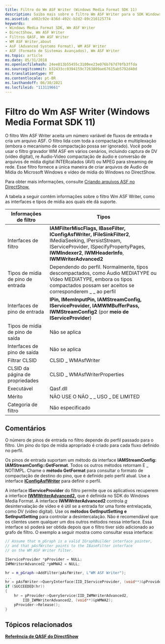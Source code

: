 ```yaml
---
title: Filtro do Wm ASF Writer (Windows Media Format SDK 11)
description: Saiba mais sobre o filtro Wm ASF Writer para o SDK Windows Media Format 11. Revise as informações de filtro e consulte os tópicos relacionados.
ms.assetid: a902c92e-836d-492c-b2d2-89c216125774
keywords:
- Windows Media Format SDK, Wm ASF Writer
- DirectShow, Wm ASF Writer
- Filtros QASF, Wm ASF Writer
- WM ASF Writer,about
- AsF (Advanced Systems Format), WM ASF Writer
- ASF (Formato de Sistemas Avançados), Wm ASF Writer
ms.topic: article
ms.date: 05/31/2018
ms.openlocfilehash: 24ee013b55455c3100ee23e076b767d70fb3ffda
ms.sourcegitcommit: b32433cc0394159c7263809ae67615ab5792d40d
ms.translationtype: MT
ms.contentlocale: pt-BR
ms.lasthandoff: 06/30/2021
ms.locfileid: "113119661"
---
```

# <a name="wm-asf-writer-filter-windows-media-format-11-sdk"></a>Filtro do Wm ASF Writer (Windows Media Format SDK 11)

O filtro Wm ASF Writer aceita um número variável de fluxos de entrada e cria um arquivo ASF. O filtro lida com toda a compactação e multiplexação (embora o mecanismo de compactação possa ser ignorado). Você pode usar o filtro gravador WM ASF em vários cenários, incluindo captura de DV (vídeo digital), re Audio-Video compactação de áudio e conversão de arquivos de mídia digital INTERcalados (AVI) ou MPEG para streaming de rede. Esse filtro fornece a única maneira de criar arquivos de Áudio de Mídia do Microsoft Windows e vídeo de mídia do Windows no DirectShow.

Para obter mais informações, consulte [Criando arquivos ASF no DirectShow.](creating-asf-files-in-directshow.md)

A tabela a seguir contém informações sobre o filtro Wm ASF Writer, como as interfaces e tipos de mídia aos quais ele dá suporte.



| Informações de filtro                       |  Tipos                                                                                                                                                                                                                       |
|------------------------|-------------------------------------------------------------------------------------------------------------------------------------------------------------------------------------------------------------------------|
| Interfaces de filtro      | **IAMFilterMiscFlags,** **IBaseFilter,** **IConfigAsfWriter,** **IFileSinkFilter2**, IMediaSeeking, IPersistStream, IServiceProvider, ISpecifyPropertyPages, **IWMIndexer2**, **IWMHeaderInfo**, **IWMWriterAdvanced2** |
| Tipos de mídia de pino de entrada  | Dependendo do perfil. Normalmente, tipos descompactados, como Áudio MEDIATYPE ou Vídeo MEDIATYPE, embora os tipos compactados possam ser aceitos se corresponderem \_ \_ ao perfil                                                   |
| Interfaces de pino de entrada   | **IPin,** **IMemInputPin,** **IAMStreamConfig,** **IServiceProvider,** **IAMWMBufferPass,** **IWMStreamConfig2** (por **meio de IServiceProvider**)                                                                         |
| Tipos de mídia de pino de saída | Não se aplica                                                                                                                                                                                                          |
| Interfaces de pino de saída  | Não se aplica                                                                                                                                                                                                          |
| Filtrar CLSID           | CLSID \_ WMAsfWriter                                                                                                                                                                                                      |
| CLSID da página de propriedades    | CLSID \_ WMAsfWriterProperties                                                                                                                                                                                            |
| Executável             | Qasf.dll                                                                                                                                                                                                                |
| Mérito                  | NÃO USE O NÃO \_ \_ USO \_ DE LIMITED                                                                                                                                                                                                     |
| Categoria de filtro        | Não especificado                                                                                                                                                                                                           |



 

## <a name="remarks"></a>Comentários

O número de pinos de entrada no filtro depende do perfil passado para o filtro. Um pino do tipo de mídia apropriado é criado para cada fluxo definido no perfil.

Os pinos de entrada suportam um método da interface **IAMStreamConfig:** **IAMStreamConfig::GetFormat**. Todos os outros métodos retornam E \_ NOTIMPL. Chame o **método GetFormat** para consultar o formato de compactação de destino do pino, que é definido pelo perfil atual. Use a interface [**IConfigAsfWriter**](/previous-versions/windows/desktop/legacy/dd743205(v=vs.85)) para definir o perfil.

A interface **IServiceProvider** do filtro permite que os aplicativos recuperem a interface [**IWMWriterAdvanced2,**](/previous-versions/windows/desktop/api/wmsdkidl/nn-wmsdkidl-iwmwriteradvanced2) que é definida no SDK do Windows Media Format. A interface **IWMWriterAdvanced2** controla [*a*](wmformat-glossary.md) desintervalação de vídeo e é útil se a entrada for uma fonte entrelaçada, como DV (vídeo digital). Use os **métodos GetInputSetting** **e SetInputSetting** para controlar a desintercalação. Não é recomendável que os clientes usem qualquer um dos outros métodos nessa interface. Essa interface só poderá ser obtida depois que o filtro tiver sido adicionado ao grafo de filtro. O exemplo a seguir mostra como consultar essa interface:


```C++
// Assume that m_pGraph is a valid IGraphBuilder interface pointer,
// and that pAsfWriter points to the IBaseFilter interface
// on the WM ASF Writer filter.

IServiceProvider *pProvider = NULL;
IWMWriterAdvanced2 *pWMWA2 = NULL;

hr = m_pGraph->AddFilter(pAsfWriter, L"WM ASF Writer");
...
hr = pAsfWriter->QueryInterface(IID_IServiceProvider, (void**)&pProvider)
if (SUCCEEDED(hr))
{
    hr = pProvider->QueryService(IID_IWMWriterAdvanced2,
        IID_IWMWriterAdvanced2, (void**)&pWMWA2);
    pProvider->Release();
}

```



## <a name="related-topics"></a>Tópicos relacionados

<dl> <dt>

[**Referência de QASF do DirectShow**](directshow-qasf-reference.md)
</dt> </dl>

 

 
